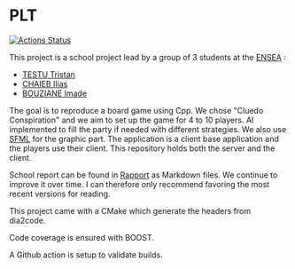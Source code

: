 # PLT

[![Actions Status](https://github.com/cbares/plt/workflows/PLT%20build/badge.svg)](https://github.com/cbares/plt/actions)

This project is a school project lead by a group of 3 students at the [ENSEA]([https://www.ensea.fr/en) :
- [TESTU Tristan](https://github.com/TestuTristan)
- [CHAIEB Ilias](https://github.com/Ilias1313)
- [BOUZIANE Imade](https://github.com/ImadeBouziane)

The goal is to reproduce a board game using Cpp. We chose "Cluedo Conspiration" and we aim to set up the game for 4 to 10 players.
AI implemented to fill the party if needed with different strategies.
We also use [SFML](https://www.sfml-dev.org/index-fr.php) for the graphic part.
The application is a client base application and the players use their client.
This repository holds both the server and the client.

School report can be found in [Rapport](https://github.com/ImadeBouziane/PLT/tree/master/rapport) as Markdown files.
We continue to improve it over time. I can therefore only recommend favoring the most recent versions for reading.

This project came with a CMake which generate the headers from dia2code.

Code coverage is ensured with BOOST.

A Github action is setup to validate builds.

